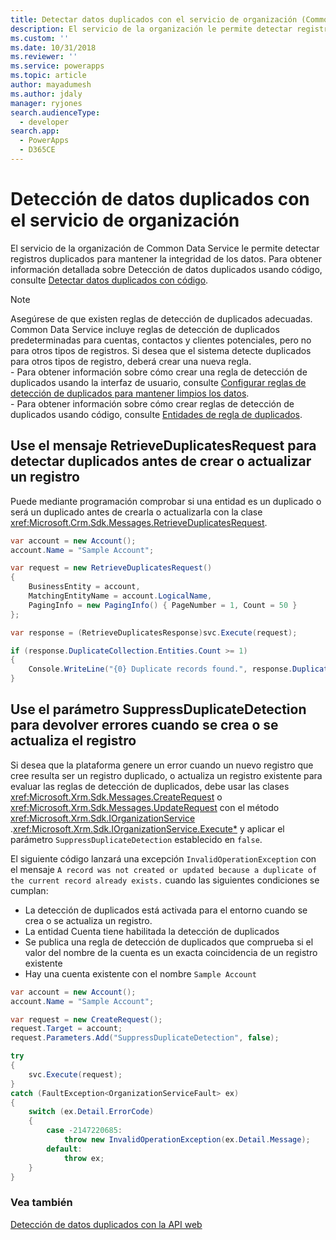 ```yaml
---
title: Detectar datos duplicados con el servicio de organización (Common Data Service) | Microsoft Docs
description: El servicio de la organización le permite detectar registros duplicados en Common Data Service para mantener la integridad de los datos.
ms.custom: ''
ms.date: 10/31/2018
ms.reviewer: ''
ms.service: powerapps
ms.topic: article
author: mayadumesh
ms.author: jdaly
manager: ryjones
search.audienceType:
  - developer
search.app:
  - PowerApps
  - D365CE
---
```

# <a name="detect-duplicate-data-using-the-organization-service"></a>Detección de datos duplicados con el servicio de organización

El servicio de la organización de Common Data Service le permite detectar registros duplicados para mantener la integridad de los datos. Para obtener información detallada sobre Detección de datos duplicados usando código, consulte [Detectar datos duplicados con código](../detect-duplicate-data-with-code.md). 

> [!NOTE]
> Asegúrese de que existen reglas de detección de duplicados adecuadas. Common Data Service incluye reglas de detección de duplicados predeterminadas para cuentas, contactos y clientes potenciales, pero no para otros tipos de registros. Si desea que el sistema detecte duplicados para otros tipos de registro, deberá crear una nueva regla. <br/>- Para obtener información sobre cómo crear una regla de detección de duplicados usando la interfaz de usuario, consulte [Configurar reglas de detección de duplicados para mantener limpios los datos](/dynamics365/customer-engagement/admin/set-up-duplicate-detection-rules-keep-data-clean).<br/>- Para obtener información sobre cómo crear reglas de detección de duplicados usando código, consulte [Entidades de regla de duplicados](../duplicaterule-entities.md).


## <a name="use-retrieveduplicatesrequest-message-to-detect-duplicates-before-you-create-or-update-record"></a>Use el mensaje RetrieveDuplicatesRequest para detectar duplicados antes de crear o actualizar un registro

Puede mediante programación comprobar si una entidad es un duplicado o será un duplicado antes de crearla o actualizarla con la clase <xref:Microsoft.Crm.Sdk.Messages.RetrieveDuplicatesRequest>.

```csharp
var account = new Account();
account.Name = "Sample Account";

var request = new RetrieveDuplicatesRequest()
{
    BusinessEntity = account,
    MatchingEntityName = account.LogicalName,
    PagingInfo = new PagingInfo() { PageNumber = 1, Count = 50 }
};

var response = (RetrieveDuplicatesResponse)svc.Execute(request);

if (response.DuplicateCollection.Entities.Count >= 1)
{
    Console.WriteLine("{0} Duplicate records found.", response.DuplicateCollection.Entities.Count);
}
```

## <a name="use-suppressduplicatedetection-parameter-to-throw-errors-when-you-create-or-update-record"></a>Use el parámetro SuppressDuplicateDetection para devolver errores cuando se crea o se actualiza el registro

Si desea que la plataforma genere un error cuando un nuevo registro que cree resulta ser un registro duplicado, o actualiza un registro existente para evaluar las reglas de detección de duplicados, debe usar las clases <xref:Microsoft.Xrm.Sdk.Messages.CreateRequest> o <xref:Microsoft.Xrm.Sdk.Messages.UpdateRequest> con el método <xref:Microsoft.Xrm.Sdk.IOrganizationService> .<xref:Microsoft.Xrm.Sdk.IOrganizationService.Execute*> y aplicar el parámetro `SuppressDuplicateDetection` establecido en `false`.

El siguiente código lanzará una excepción `InvalidOperationException` con el mensaje `A record was not created or updated because a duplicate of the current record already exists.` cuando las siguientes condiciones se cumplan:

- La detección de duplicados está activada para el entorno cuando se crea o se actualiza un registro.
- La entidad Cuenta tiene habilitada la detección de duplicados
- Se publica una regla de detección de duplicados que comprueba si el valor del nombre de la cuenta es un exacta coincidencia de un registro existente
- Hay una cuenta existente con el nombre `Sample Account`

```csharp
var account = new Account();
account.Name = "Sample Account";

var request = new CreateRequest();
request.Target = account;
request.Parameters.Add("SuppressDuplicateDetection", false);

try
{
    svc.Execute(request);
}
catch (FaultException<OrganizationServiceFault> ex)
{
    switch (ex.Detail.ErrorCode)
    {
        case -2147220685:
            throw new InvalidOperationException(ex.Detail.Message);
        default:
            throw ex;
    }
}
```

### <a name="see-also"></a>Vea también
[Detección de datos duplicados con la API web](../webapi/manage-duplicate-detection-create-update.md)

